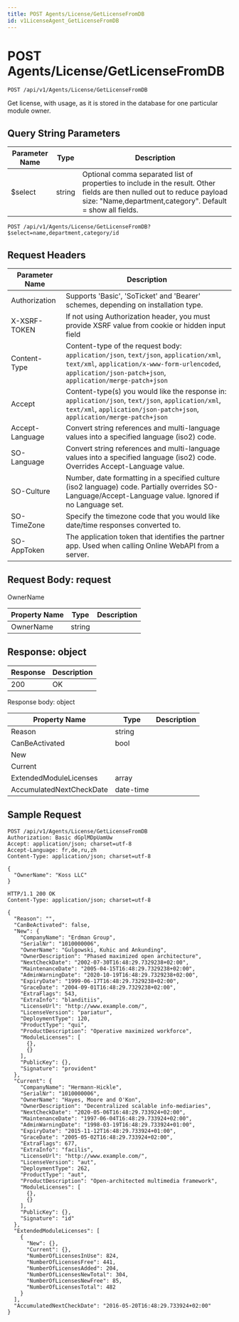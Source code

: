 ```yaml
---
title: POST Agents/License/GetLicenseFromDB
id: v1LicenseAgent_GetLicenseFromDB
---
```


# POST Agents/License/GetLicenseFromDB

```http
POST /api/v1/Agents/License/GetLicenseFromDB
```

Get license, with usage, as it is stored in the database for one particular module owner.







## Query String Parameters

| Parameter Name | Type |  Description |
|----------------|------|--------------|
| $select | string |  Optional comma separated list of properties to include in the result. Other fields are then nulled out to reduce payload size: "Name,department,category". Default = show all fields. |

```http
POST /api/v1/Agents/License/GetLicenseFromDB?$select=name,department,category/id
```


## Request Headers

| Parameter Name | Description |
|----------------|-------------|
| Authorization  | Supports 'Basic', 'SoTicket' and 'Bearer' schemes, depending on installation type. |
| X-XSRF-TOKEN   | If not using Authorization header, you must provide XSRF value from cookie or hidden input field |
| Content-Type | Content-type of the request body: `application/json`, `text/json`, `application/xml`, `text/xml`, `application/x-www-form-urlencoded`, `application/json-patch+json`, `application/merge-patch+json` |
| Accept         | Content-type(s) you would like the response in: `application/json`, `text/json`, `application/xml`, `text/xml`, `application/json-patch+json`, `application/merge-patch+json` |
| Accept-Language | Convert string references and multi-language values into a specified language (iso2) code. |
| SO-Language | Convert string references and multi-language values into a specified language (iso2) code. Overrides Accept-Language value. |
| SO-Culture | Number, date formatting in a specified culture (iso2 language) code. Partially overrides SO-Language/Accept-Language value. Ignored if no Language set. |
| SO-TimeZone | Specify the timezone code that you would like date/time responses converted to. |
| SO-AppToken | The application token that identifies the partner app. Used when calling Online WebAPI from a server. |

## Request Body: request  

OwnerName 

| Property Name | Type |  Description |
|----------------|------|--------------|
| OwnerName | string |  |


## Response: object



| Response | Description |
|----------------|-------------|
| 200 | OK |

Response body: object

| Property Name | Type |  Description |
|----------------|------|--------------|
| Reason | string |  |
| CanBeActivated | bool |  |
| New |  |  |
| Current |  |  |
| ExtendedModuleLicenses | array |  |
| AccumulatedNextCheckDate | date-time |  |

## Sample Request

```http!
POST /api/v1/Agents/License/GetLicenseFromDB
Authorization: Basic dGplMDpUamUw
Accept: application/json; charset=utf-8
Accept-Language: fr,de,ru,zh
Content-Type: application/json; charset=utf-8

{
  "OwnerName": "Koss LLC"
}
```

```http_
HTTP/1.1 200 OK
Content-Type: application/json; charset=utf-8

{
  "Reason": "",
  "CanBeActivated": false,
  "New": {
    "CompanyName": "Erdman Group",
    "SerialNr": "1010000006",
    "OwnerName": "Gulgowski, Kuhic and Ankunding",
    "OwnerDescription": "Phased maximized open architecture",
    "NextCheckDate": "2002-07-30T16:48:29.7329238+02:00",
    "MaintenanceDate": "2005-04-15T16:48:29.7329238+02:00",
    "AdminWarningDate": "2020-10-19T16:48:29.7329238+02:00",
    "ExpiryDate": "1999-06-17T16:48:29.7329238+02:00",
    "GraceDate": "2004-09-01T16:48:29.7329238+02:00",
    "ExtraFlags": 543,
    "ExtraInfo": "blanditiis",
    "LicenseUrl": "http://www.example.com/",
    "LicenseVersion": "pariatur",
    "DeploymentType": 120,
    "ProductType": "qui",
    "ProductDescription": "Operative maximized workforce",
    "ModuleLicenses": [
      {},
      {}
    ],
    "PublicKey": {},
    "Signature": "provident"
  },
  "Current": {
    "CompanyName": "Hermann-Hickle",
    "SerialNr": "1010000006",
    "OwnerName": "Hayes, Moore and O'Kon",
    "OwnerDescription": "Decentralized scalable info-mediaries",
    "NextCheckDate": "2020-05-06T16:48:29.733924+02:00",
    "MaintenanceDate": "1997-06-04T16:48:29.733924+02:00",
    "AdminWarningDate": "1998-03-19T16:48:29.733924+01:00",
    "ExpiryDate": "2015-11-12T16:48:29.733924+01:00",
    "GraceDate": "2005-05-02T16:48:29.733924+02:00",
    "ExtraFlags": 677,
    "ExtraInfo": "facilis",
    "LicenseUrl": "http://www.example.com/",
    "LicenseVersion": "aut",
    "DeploymentType": 262,
    "ProductType": "aut",
    "ProductDescription": "Open-architected multimedia framework",
    "ModuleLicenses": [
      {},
      {}
    ],
    "PublicKey": {},
    "Signature": "id"
  },
  "ExtendedModuleLicenses": [
    {
      "New": {},
      "Current": {},
      "NumberOfLicensesInUse": 824,
      "NumberOfLicensesFree": 441,
      "NumberOfLicensesAdded": 204,
      "NumberOfLicensesNewTotal": 304,
      "NumberOfLicensesNewFree": 85,
      "NumberOfLicensesTotal": 482
    }
  ],
  "AccumulatedNextCheckDate": "2016-05-20T16:48:29.733924+02:00"
}
```
